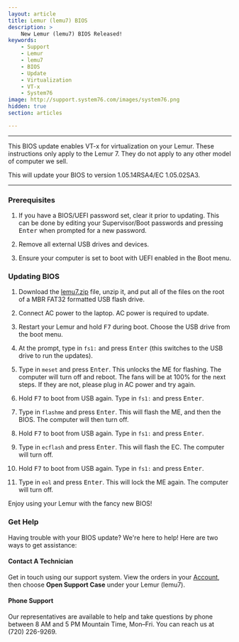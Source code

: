 ```yaml
---
layout: article
title: Lemur (lemu7) BIOS
description: >
    New Lemur (lemu7) BIOS Released!
keywords:
    - Support
    - Lemur
    - lemu7
    - BIOS
    - Update
    - Virtualization
    - VT-x
    - System76
image: http://support.system76.com/images/system76.png
hidden: true
section: articles

---
```


---

This BIOS update enables VT-x for virtualization on your Lemur.  These instructions only apply to the Lemur 7. They do not apply to any other model of computer we sell.

This will update your BIOS to version 1.05.14RSA4/EC 1.05.02SA3.

---

### Prerequisites

1. If you have a BIOS/UEFI password set, clear it prior to updating. This can be done by editing your Supervisor/Boot passwords and pressing <kbd>Enter</kbd> when prompted for a new password.

2. Remove all external USB drives and devices.

3. Ensure your computer is set to boot with UEFI enabled in the Boot menu.

### Updating BIOS

1. Download the [lemu7.zip](/files/firmware/lemu7-bios.zip) file, unzip it, and put all of the files on the root of a MBR FAT32 formatted USB flash drive.

2. Connect AC power to the laptop. AC power is required to update.

3. Restart your Lemur and hold <kbd>F7</kbd> during boot.  Choose the USB drive from the boot menu.

4. At the prompt, type in `fs1:` and press <kbd>Enter</kbd> (this switches to the USB drive to run the updates).

5. Type in `meset` and press <kbd>Enter</kbd>.  This unlocks the ME for flashing.  The computer will turn off and reboot.  The fans will be at 100% for the next steps.  If they are not, please plug in AC power and try again.

6. Hold <kbd>F7</kbd> to boot from USB again.  Type in `fs1:` and press <kbd>Enter</kbd>.

7. Type in `flashme` and press <kbd>Enter</kbd>.  This will flash the ME, and then the BIOS.  The computer will then turn off.

8. Hold <kbd>F7</kbd> to boot from USB again.  Type in `fs1:` and press <kbd>Enter</kbd>.

9. Type in `ecflash` and press <kbd>Enter</kbd>.  This will flash the EC.  The computer will turn off.

10. Hold <kbd>F7</kbd> to boot from USB again.  Type in `fs1:` and press <kbd>Enter</kbd>.

11. Type in `eol` and press <kbd>Enter</kbd>.  This will lock the ME again.  The computer will turn off.

Enjoy using your Lemur with the fancy new BIOS!

### Get Help

Having trouble with your BIOS update? We're here to help! Here are two ways to get assistance:

#### Contact A Technician

Get in touch using our support system. View the orders in your [Account](https://system76.com/my-account/orders), then choose **Open Support Case** under your Lemur (lemu7).

#### Phone Support

Our representatives are available to help and take questions by phone between 8 AM and 5 PM Mountain Time, Mon–Fri. You can reach us at (720) 226-9269.
